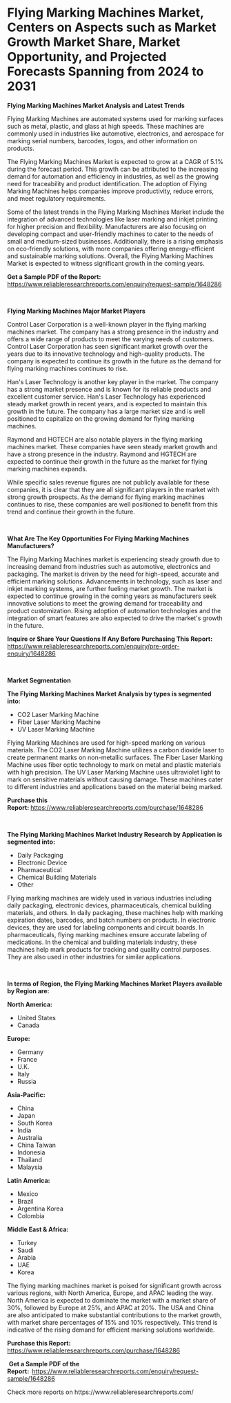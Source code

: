 <p><h1>Flying Marking Machines Market, Centers on Aspects such as Market Growth Market Share, Market Opportunity, and Projected Forecasts Spanning from 2024 to 2031</h1></p><p><strong>Flying Marking Machines Market Analysis and Latest Trends</strong></p>
<p><p>Flying Marking Machines are automated systems used for marking surfaces such as metal, plastic, and glass at high speeds. These machines are commonly used in industries like automotive, electronics, and aerospace for marking serial numbers, barcodes, logos, and other information on products.</p><p>The Flying Marking Machines Market is expected to grow at a CAGR of 5.1% during the forecast period. This growth can be attributed to the increasing demand for automation and efficiency in industries, as well as the growing need for traceability and product identification. The adoption of Flying Marking Machines helps companies improve productivity, reduce errors, and meet regulatory requirements.</p><p>Some of the latest trends in the Flying Marking Machines Market include the integration of advanced technologies like laser marking and inkjet printing for higher precision and flexibility. Manufacturers are also focusing on developing compact and user-friendly machines to cater to the needs of small and medium-sized businesses. Additionally, there is a rising emphasis on eco-friendly solutions, with more companies offering energy-efficient and sustainable marking solutions. Overall, the Flying Marking Machines Market is expected to witness significant growth in the coming years.</p></p>
<p><strong>Get a Sample PDF of the Report:&nbsp;</strong> <a href="https://www.reliableresearchreports.com/enquiry/request-sample/1648286">https://www.reliableresearchreports.com/enquiry/request-sample/1648286</a></p>
<p>&nbsp;</p>
<p><strong>Flying Marking Machines Major Market Players</strong></p>
<p><p>Control Laser Corporation is a well-known player in the flying marking machines market. The company has a strong presence in the industry and offers a wide range of products to meet the varying needs of customers. Control Laser Corporation has seen significant market growth over the years due to its innovative technology and high-quality products. The company is expected to continue its growth in the future as the demand for flying marking machines continues to rise.</p><p>Han's Laser Technology is another key player in the market. The company has a strong market presence and is known for its reliable products and excellent customer service. Han's Laser Technology has experienced steady market growth in recent years, and is expected to maintain this growth in the future. The company has a large market size and is well positioned to capitalize on the growing demand for flying marking machines.</p><p>Raymond and HGTECH are also notable players in the flying marking machines market. These companies have seen steady market growth and have a strong presence in the industry. Raymond and HGTECH are expected to continue their growth in the future as the market for flying marking machines expands.</p><p>While specific sales revenue figures are not publicly available for these companies, it is clear that they are all significant players in the market with strong growth prospects. As the demand for flying marking machines continues to rise, these companies are well positioned to benefit from this trend and continue their growth in the future.</p></p>
<p>&nbsp;</p>
<p><strong>What Are The Key Opportunities For Flying Marking Machines Manufacturers?</strong></p>
<p><p>The Flying Marking Machines market is experiencing steady growth due to increasing demand from industries such as automotive, electronics and packaging. The market is driven by the need for high-speed, accurate and efficient marking solutions. Advancements in technology, such as laser and inkjet marking systems, are further fueling market growth. The market is expected to continue growing in the coming years as manufacturers seek innovative solutions to meet the growing demand for traceability and product customization. Rising adoption of automation technologies and the integration of smart features are also expected to drive the market's growth in the future.</p></p>
<p><strong>Inquire or Share Your Questions If Any Before Purchasing This Report:</strong> <a href="https://www.reliableresearchreports.com/enquiry/pre-order-enquiry/1648286">https://www.reliableresearchreports.com/enquiry/pre-order-enquiry/1648286</a></p>
<p>&nbsp;</p>
<p><strong>Market Segmentation</strong></p>
<p><strong>The Flying Marking Machines Market Analysis by types is segmented into:</strong></p>
<p><ul><li>CO2 Laser Marking Machine</li><li>Fiber Laser Marking Machine</li><li>UV Laser Marking Machine</li></ul></p>
<p><p>Flying Marking Machines are used for high-speed marking on various materials. The CO2 Laser Marking Machine utilizes a carbon dioxide laser to create permanent marks on non-metallic surfaces. The Fiber Laser Marking Machine uses fiber optic technology to mark on metal and plastic materials with high precision. The UV Laser Marking Machine uses ultraviolet light to mark on sensitive materials without causing damage. These machines cater to different industries and applications based on the material being marked.</p></p>
<p><strong>Purchase this Report:&nbsp;</strong><a href="https://www.reliableresearchreports.com/purchase/1648286">https://www.reliableresearchreports.com/purchase/1648286</a></p>
<p>&nbsp;</p>
<p><strong>The Flying Marking Machines Market Industry Research by Application is segmented into:</strong></p>
<p><ul><li>Daily Packaging</li><li>Electronic Device</li><li>Pharmaceutical</li><li>Chemical Building Materials</li><li>Other</li></ul></p>
<p><p>Flying marking machines are widely used in various industries including daily packaging, electronic devices, pharmaceuticals, chemical building materials, and others. In daily packaging, these machines help with marking expiration dates, barcodes, and batch numbers on products. In electronic devices, they are used for labeling components and circuit boards. In pharmaceuticals, flying marking machines ensure accurate labeling of medications. In the chemical and building materials industry, these machines help mark products for tracking and quality control purposes. They are also used in other industries for similar applications.</p></p>
<p>&nbsp;</p>
<p><strong>In terms of Region, the Flying Marking Machines Market Players available by Region are:</strong></p>
<p>
    <p> <strong> North America: </strong>
        <ul>
            <li>United States</li>
            <li>Canada</li>
        </ul>
        </p> 
    <p> <strong> Europe: </strong>
        <ul>
            <li>Germany</li>
            <li>France</li>
            <li>U.K.</li>
            <li>Italy</li>
            <li>Russia</li>
        </ul>
        </p> 
    <p> <strong> Asia-Pacific: </strong>
        <ul>
            <li>China</li>
            <li>Japan</li>
            <li>South Korea</li>
            <li>India</li>
            <li>Australia</li>
            <li>China Taiwan</li>
            <li>Indonesia</li>
            <li>Thailand</li>
            <li>Malaysia</li>
        </ul>
        </p> 
    <p> <strong> Latin America: </strong>
        <ul>
            <li>Mexico</li>
            <li>Brazil</li>
            <li>Argentina Korea</li>
            <li>Colombia</li>
        </ul>
        </p> 
    <p> <strong> Middle East & Africa: </strong>
        <ul>
            <li>Turkey</li>
            <li>Saudi</li>
            <li>Arabia</li>
            <li>UAE</li>
            <li>Korea</li>
        </ul>
    </p>
    </p>
<p><p>The flying marking machines market is poised for significant growth across various regions, with North America, Europe, and APAC leading the way. North America is expected to dominate the market with a market share of 30%, followed by Europe at 25%, and APAC at 20%. The USA and China are also anticipated to make substantial contributions to the market growth, with market share percentages of 15% and 10% respectively. This trend is indicative of the rising demand for efficient marking solutions worldwide.</p></p>
<p><strong>Purchase this Report: </strong><a href="https://www.reliableresearchreports.com/purchase/1648286">https://www.reliableresearchreports.com/purchase/1648286</a></p>
<p>&nbsp;<strong>Get a Sample PDF of the Report:&nbsp;&nbsp;</strong><a href="https://www.reliableresearchreports.com/enquiry/request-sample/1648286">https://www.reliableresearchreports.com/enquiry/request-sample/1648286</a></p>
<p><strong></strong></p>
<p>Check more reports on https://www.reliableresearchreports.com/</p>